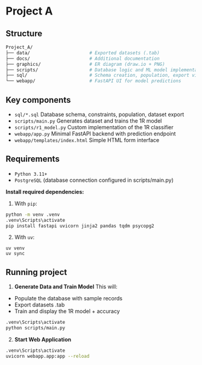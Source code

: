 # Project A

## Structure

```bash
Project_A/
├── data/                      # Exported datasets (.tab)
├── docs/                      # Additional documentation
├── graphics/                  # ER diagram (draw.io + PNG)
├── scripts/                   # Database logic and ML model implementations
├── sql/                       # Schema creation, population, export views
└── webapp/                    # FastAPI UI for model predictions
```

## Key components

- `sql/*.sql`                   Database schema, constraints, population, dataset export
- `scripts/main.py`             Generates dataset and trains the 1R model
- `scripts/r1_model.py`         Custom implementation of the 1R classifier
- `webapp/app.py`               Minimal FastAPI backend with prediction endpoint
- `webapp/templates/index.html` Simple HTML form interface

## Requirements

- `Python 3.11+`
- `PostgreSQL` (database connection configured in scripts/main.py)

**Install required dependencies:**
1. With `pip`:
```bash
python -m venv .venv
.venv\Scripts\activate
pip install fastapi uvicorn jinja2 pandas tqdm psycopg2
```

2. With `uv`:
```
uv venv
uv sync
```

## Running project

1. **Generate Data and Train Model**
This will:
- Populate the database with sample records
- Export datasets .tab
- Train and display the 1R model + accuracy

```bash
.venv\Scripts\activate
python scripts/main.py
```

2. **Start Web Application**
```bash
.venv\Scripts\activate
uvicorn webapp.app:app --reload
```